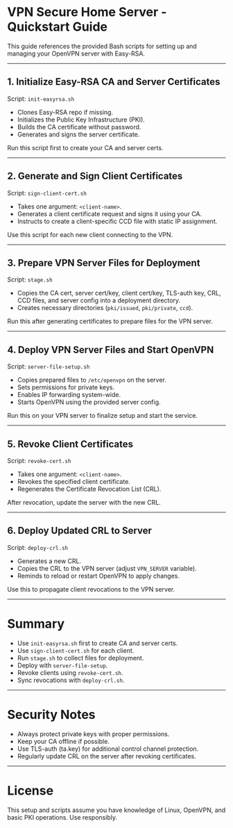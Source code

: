 # VPN Secure Home Server - Quickstart Guide

This guide references the provided Bash scripts for setting up and managing your OpenVPN server with Easy-RSA.

---

## 1. Initialize Easy-RSA CA and Server Certificates

Script: `init-easyrsa.sh`

- Clones Easy-RSA repo if missing.
- Initializes the Public Key Infrastructure (PKI).
- Builds the CA certificate without password.
- Generates and signs the server certificate.

Run this script first to create your CA and server certs.

---

## 2. Generate and Sign Client Certificates

Script: `sign-client-cert.sh`

- Takes one argument: `<client-name>`.
- Generates a client certificate request and signs it using your CA.
- Instructs to create a client-specific CCD file with static IP assignment.

Use this script for each new client connecting to the VPN.

---

## 3. Prepare VPN Server Files for Deployment

Script: `stage.sh`

- Copies the CA cert, server cert/key, client cert/key, TLS-auth key, CRL, CCD files, and server config into a deployment directory.
- Creates necessary directories (`pki/issued`, `pki/private`, `ccd`).

Run this after generating certificates to prepare files for the VPN server.

---

## 4. Deploy VPN Server Files and Start OpenVPN

Script: `server-file-setup.sh`

- Copies prepared files to `/etc/openvpn` on the server.
- Sets permissions for private keys.
- Enables IP forwarding system-wide.
- Starts OpenVPN using the provided server config.

Run this on your VPN server to finalize setup and start the service.

---

## 5. Revoke Client Certificates

Script: `revoke-cert.sh`

- Takes one argument: `<client-name>`.
- Revokes the specified client certificate.
- Regenerates the Certificate Revocation List (CRL).

After revocation, update the server with the new CRL.

---

## 6. Deploy Updated CRL to Server

Script: `deploy-crl.sh`

- Generates a new CRL.
- Copies the CRL to the VPN server (adjust `VPN_SERVER` variable).
- Reminds to reload or restart OpenVPN to apply changes.

Use this to propagate client revocations to the VPN server.

---

# Summary

- Use `init-easyrsa.sh` first to create CA and server certs.
- Use `sign-client-cert.sh` for each client.
- Run `stage.sh` to collect files for deployment.
- Deploy with `server-file-setup`.
- Revoke clients using `revoke-cert.sh`.
- Sync revocations with `deploy-crl.sh`.

---

# Security Notes

- Always protect private keys with proper permissions.
- Keep your CA offline if possible.
- Use TLS-auth (ta.key) for additional control channel protection.
- Regularly update CRL on the server after revoking certificates.

---

# License

This setup and scripts assume you have knowledge of Linux, OpenVPN, and basic PKI operations. Use responsibly.

